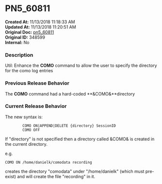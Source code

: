 # PN5_60811

**Created At:** 11/13/2018 11:18:33 AM  
**Updated At:** 11/13/2018 11:20:51 AM  
**Original Doc:** [pn5_60811](https://docs.jbase.com/48420-5-7-1-release-notes/pn5_60811)  
**Original ID:** 348599  
**Internal:** No  


### Description

Util: Enhance the **COMO** command to allow the user to specify the directory for the como log entries

### Previous Release Behavior

The **COMO** command had a hard-coded **&COMO&**directory

### Current Release Behavior

The new syntax is:

```
        COMO ON|APPEND|DELETE {directory} SessionID
        COMO OFF
```

If "directory" is not specified then a directory called &COMO& is created in the current directory.

e.g.

```
COMO ON /home/danielk/comodata recording
```

creates the directory "comodata" under "/home/danielk" (which must pre-exist) and will create the file "recording" in it.
